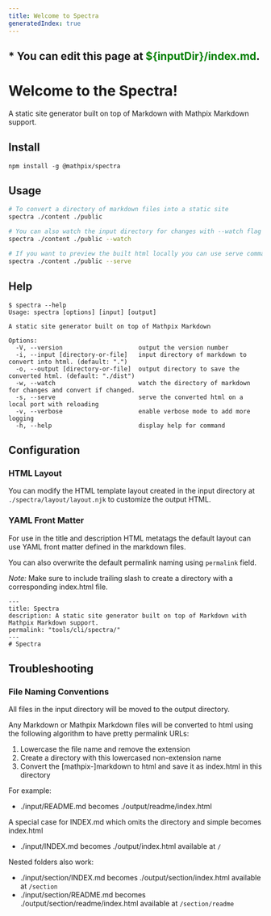 ```yaml
---
title: Welcome to Spectra
generatedIndex: true
---
```



<h2>* You can edit this page at <span  style="color:green;" id="input-dir">${inputDir}/index.md</span>.</h1>

# Welcome to the Spectra!

A static site generator built on top of Markdown with Mathpix Markdown support.

## Install

```
npm install -g @mathpix/spectra
```

## Usage

```sh
# To convert a directory of markdown files into a static site
spectra ./content ./public

# You can also watch the input directory for changes with --watch flag
spectra ./content ./public --watch

# If you want to preview the built html locally you can use serve command
spectra ./content ./public --serve
```

## Help

```
$ spectra --help
Usage: spectra [options] [input] [output]

A static site generator built on top of Mathpix Markdown

Options:
  -V, --version                     output the version number
  -i, --input [directory-or-file]   input directory of markdown to convert into html. (default: ".")
  -o, --output [directory-or-file]  output directory to save the converted html. (default: "./dist")
  -w, --watch                       watch the directory of markdown for changes and convert if changed.
  -s, --serve                       serve the converted html on a local port with reloading
  -v, --verbose                     enable verbose mode to add more logging
  -h, --help                        display help for command
```

## Configuration

### HTML Layout

You can modify the HTML template layout created in the input directory at `./spectra/layout/layout.njk` to customize the output HTML.

### YAML Front Matter

For use in the title and description HTML metatags the default layout can use YAML front matter defined in the markdown files.

You can also overwrite the default permalink naming using `permalink` field.

*Note:* Make sure to include trailing slash to create a directory with a corresponding index.html file.

```
---
title: Spectra
description: A static site generator built on top of Markdown with Mathpix Markdown support.
permalink: "tools/cli/spectra/"
---
# Spectra
````

## Troubleshooting

### File Naming Conventions

All files in the input directory will be moved to the output directory. 

Any Markdown or Mathpix Markdown files will be converted to html using the following algorithm to have pretty permalink URLs:

1. Lowercase the file name and remove the extension
2. Create a directory with this lowercased non-extension name
3. Convert the \[mathpix-\]markdown to html and save it as index.html in this directory

For example:

- ./input/README.md becomes ./output/readme/index.html

A special case for INDEX.md which omits the directory and simple becomes index.html

- ./input/INDEX.md becomes ./output/index.html available at `/`

Nested folders also work:

- ./input/section/INDEX.md becomes ./output/section/index.html available at `/section`
- ./input/section/README.md becomes ./output/section/readme/index.html available at `/section/readme`


